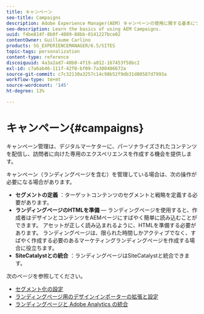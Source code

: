 ```yaml
---
title: キャンペーン
seo-title: Campaigns
description: Adobe Experience Manager(AEM) キャンペーンの使用に関する基本について説明します。
seo-description: Learn the basics of using AEM Campaigns.
uuid: f4be814f-8b0f-4089-88bb-0141227bce02
contentOwner: Guillaume Carlino
products: SG_EXPERIENCEMANAGER/6.5/SITES
topic-tags: personalization
content-type: reference
discoiquuid: 4a3a2ad7-40b0-4f19-a012-167453f58bc2
exl-id: c7a6ab46-111f-42f0-bf09-7a300486672a
source-git-commit: c7c32130a3257c14c98b52f9db31d80587d7993a
workflow-type: tm+mt
source-wordcount: '145'
ht-degree: 13%

---
```


# キャンペーン{#campaigns}

キャンペーン管理は、デジタルマーケターに、パーソナライズされたコンテンツを配信し、訪問者に向けた専用のエクスペリエンスを作成する機会を提供します。

キャンペーン（ランディングページを含む）を管理している場合は、次の操作が必要になる場合があります。

* **セグメントの定義** ：ターゲットコンテンツのセグメントと戦略を定義する必要があります。
* **ランディングページのHTMLを準備**  — ランディングページを使用すると、作成者はデザインとコンテンツをAEMページにすばやく簡単に読み込むことができます。 アセットが正しく読み込まれるように、HTMLを準備する必要があります。 ランディングページは、限られた時間しかアクティブでなく、すばやく作成する必要のあるマーケティングランディングページを作成する場合に役立ちます。
* **SiteCatalystとの統合** ：ランディングページはSiteCatalystと統合できます。

次のページを参照してください。

* [セグメント化の設定](/help/sites-administering/campaign-segmentation.md)
* [ランディングページ用のデザインインポーターの拡張と設定](/help/sites-administering/extending-the-design-importer-for-landingpages.md)
* [ランディングページと Adobe Analytics の統合](/help/sites-administering/integrating-landing-pages-with-adobe-analytics.md)
